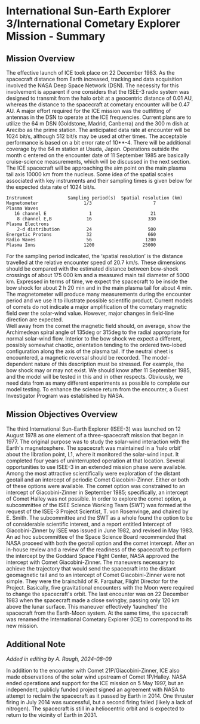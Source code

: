 # International Sun-Earth Explorer 3/International Cometary Explorer Mission - Summary

## Mission Overview
The effective launch of ICE took place on 22 December 1983.  As the spacecraft distance from Earth 
increased, tracking and data acquisition involved the NASA Deep Space Network (DSN).  The necessity
for this involvement is apparent if one considers that the ISEE-3 radio system was designed to 
transmit from the halo orbit at a geocentric distance of 0.01 AU, whereas the distance to the 
spacecraft at cometary encounter will be 0.47 AU. A major effort required for the ICE mission 
was the outfitting of antennas in the DSN to operate at the ICE frequencies.  Current plans are 
to utilize the 64 m DSN (Goldstone, Madrid, Canberra) and the 300 m dish at Arecibo as the prime 
station.  The anticipated data rate at encounter will be 1024 bit/s, although 512 bit/s may be 
used at other times.  The acceptable performance is based on a bit error rate of 10**-4.  There 
will be additional coverage by the 64 m station at Usuda, Japan. Operations outside the month c
entered on the encounter date of 11 September 1985 are basically cruise-science measurements, 
which will be discussed in the next section.  The ICE spacecraft will be approaching the aim 
point on the main plasma tail axis 10000 km from the nucleus.  Some idea of the spatial scales 
associated with key instruments and their sampling times is given below for the expected data 
rate of 1024 bit/s.
```
Instrument             Sampling period(s)  Spatial resolution (km)
Magnetometer                 1/3                       7
Plasma Waves
   16 channel E                1                      21
    8 channel E,B             16                     330
Plasma Electrons
    2-d distribution          24                     500
Energetic Protons             32                     660
Radio Waves                   56                    1200
Plasma Ions                  1200                  25000
``` 
For the sampling period indicated, the ‘spatial resolution’ is the distance travelled at the 
relative encounter speed of 20.7 km/s.  These dimensions should be compared with the estimated 
distance between bow-shock crossings of about 175 000 km and a measured main tail diameter of 
5000 km.  Expressed in terms of time, we expect the spacecraft to be inside the bow shock for 
about 2 h 20 min and in the main plasma tail for about 4 min. The magnetometer will produce 
many measurements during the encounter period and we use it to illustrate possible scientific 
product.  Current models of comets do not indicate a major amplification of the cometary magnetic 
field over the solar-wind value.  However, major changes in field-line direction are expected.  
Well away from the comet the magnetic field should, on average, show the Archimedean spiral 
angle of 135deg or 315deg to the radial appropriate for normal solar-wind flow.  Interior to 
the bow shock we expect a different, possibly somewhat chaotic, orientation tending to the 
ordered two-lobed configuration along the axis of the plasma tail. If the neutral sheet is 
encountered, a magnetic reversal should be recorded.  The model-dependent nature of this 
description must be stressed.  For example, the bow shock may or may not exist.  We should 
know after 11 September 1985, and the model will be tested in this and in other respects. 
Obviously, we need data from as many different experiments as possible to complete our model 
testing.  To enhance the science return from the encounter, a Guest Investigator Program was 
established by NASA.

## Mission Objectives Overview

The third International Sun-Earth Explorer (ISEE-3) was launched on 12 August 1978 as one 
element of a three-spacecraft mission that began in 1977.  The original purpose was to study 
the solar-wind interaction with the Earth's magnetosphere.  The spacecraft was maintained in 
a ‘halo orbit’ about the libration point, L1, where it monitored the solar-wind input.  It 
completed four years of uninterrupted operation at that location.  Several opportunities to 
use ISEE-3 in an extended mission phase were available.  Among the most attractive 
scientifically were exploration of the distant geotail and an intercept of periodic 
Comet Giacobini-Zinner.  Either or both of these options were available.  The comet option 
was constrained to an intercept of Giacobini-Zinner in September 1985; specifically, an 
intercept of Comet Halley was not possible.  In order to explore the comet option, a 
subcommittee of the ISEE Science Working Team (SWT) was formed at the request of the ISEE-3 
Project Scientist, T.  von Rosenvinge, and chaired by E. Smith.  The subcommittee and the 
SWT as a whole found the option to be of considerable scientific interest, and a report 
entitled Intercept of Giacobini-Zinner by ISEE was issued in June 1982, and revised in 
May 1983.  An ad hoc subcommittee of the Space Science Board recommended that NASA proceed 
with both the geotail option and the comet intercept.  After an in-house review and a review 
of the readiness of the spacecraft to perform the intercept by the Goddard Space Flight 
Center, NASA approved the intercept with Comet Giacobini-Zinner.  The maneuvers necessary 
to achieve the trajectory that would send the spacecraft into the distant geomagnetic tail 
and to an intercept of Comet Giacobini-Zinner were not simple.  They were the brainchild 
of R.  Farquhar, Flight Director for the Project.  Basically, five gravitational encounters 
with the Moon were required to change the spacecraft's orbit.  The last encounter was on 
22 December 1983 when the spacecraft made a close swingby, passing only 120 km above the 
lunar surface.  This maneuver effectively ‘launched’ the spacecraft from the Earth-Moon 
system.  At the same time, the spacecraft was renamed the International Cometary Explorer 
(ICE) to correspond to its new mission.

## Additional Note

_Added in editing by A. Raugh, 2024-08-09_

In addition to the encounter with Comet 21P/Giacobini-Zinner, ICE also made observations 
of the solar wind upstream of Comet 1P/Halley. NASA ended operations and support for the 
ICE mission on 5 May 1997, but an independent, publicly funded project signed an agreement 
with NASA to attempt to reclaim the spacecraft as it passed by Earth in 2014. One thruster 
firing in July 2014 was successful, but a second firing failed (likely a lack of nitrogen). 
The spacecraft is still in a heliocentric orbit and is expected to return to the vicinity 
of Earth in 2031.
